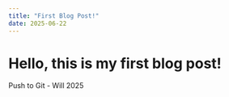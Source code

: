 ```yaml
---
title: "First Blog Post!"
date: 2025-06-22
---
```

# Hello, this is my first blog post!
Push to Git - Will 2025
